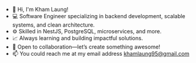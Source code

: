 - 👋 Hi, I'm Kham Laung!  
- 💻 Software Engineer specializing in backend development, scalable systems, and clean architecture.  
- ⚙️ Skilled in NestJS, PostgreSQL, microservices, and more.  
- 📈 Always learning and building impactful solutions.  
- 🚀 Open to collaboration—let’s create something awesome!  
- 📫 You could reach me at my email address khamlaung95@gmail.com
  

<!---
roasted99/roasted99 is a ✨ special ✨ repository because its `README.md` (this file) appears on your GitHub profile.
You can click the Preview link to take a look at your changes.
--->
